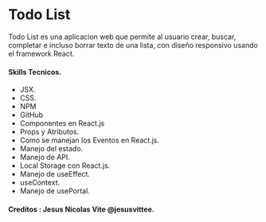 # Todo List

Todo List es una aplicacíon web que permite al usuario crear, buscar, completar e incluso borrar texto de una lista, con diseño responsivo usando el framework React.

#### Skills Tecnicos.
- JSX.
- CSS.
- NPM
- GitHub
- Componentes en React.js
- Props y Atributos.
- Como se manejan los Eventos en React.js.
- Manejo del estado.
- Manejo de API.
- Local Storage con React.js.
- Manejo de useEffect.
- useContext.
- Manejo de usePortal. 


#### Creditos : Jesus Nicolas Vite @jesusvittee.
